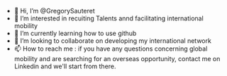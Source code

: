 - 👋 Hi, I’m @GregorySauteret
- 👀 I’m interested in recuiting Talents annd facilitating international mobility
- 🌱 I’m currently learning how to use github
- 💞️ I’m looking to collaborate on developing my international network
- 📫 How to reach me : if you have any questions concerning global mobility and are searching for an overseas opportunity, contact me on Linkedin and we'll start from there.

<!---
GregorySauteret/GregorySauteret is a ✨ special ✨ repository because its `README.md` (this file) appears on your GitHub profile.
You can click the Preview link to take a look at your changes.
--->
